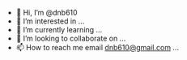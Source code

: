 - 👋 Hi, I’m @dnb610
- 👀 I’m interested in ...
- 🌱 I’m currently learning ...
- 💞️ I’m looking to collaborate on ...
- 📫 How to reach me email dnb610@gmail.com ...

<!---any suggestions will be welcomed

dnb610/dnb610 is a ✨ special ✨ repository because its `README.md` (this file) appears on your GitHub profile.
You can click the Preview link to take a look at your changes.
--->

